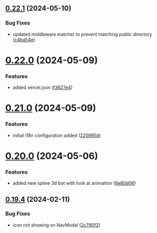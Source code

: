 ## [0.22.1](https://github.com/henrynoowah/blog/compare/v0.22.0...v0.22.1) (2024-05-10)


### Bug Fixes

* updated middleware matcher to prevent matching public directory ([c4ba54e](https://github.com/henrynoowah/blog/commit/c4ba54ec1d891f50a81efca103bcecbd35d70b46))



# [0.22.0](https://github.com/henrynoowah/blog/compare/v0.21.0...v0.22.0) (2024-05-09)


### Features

* added vercel.json ([f3627e4](https://github.com/henrynoowah/blog/commit/f3627e4c37fe4c6af1a5c29a01a2520761704736))



# [0.21.0](https://github.com/henrynoowah/blog/compare/v0.20.0...v0.21.0) (2024-05-09)


### Features

* initial i18n configuration added ([225995d](https://github.com/henrynoowah/blog/commit/225995d2f80a6229e6ac7357763e2101fb9c5958))



# [0.20.0](https://github.com/henrynoowah/blog/compare/v0.19.4...v0.20.0) (2024-05-06)


### Features

* added new spline 3d bot with look at animation ([6e80d06](https://github.com/henrynoowah/blog/commit/6e80d064f487a5431609fe7d75f7f8fd2438480d))



## [0.19.4](https://github.com/henrynoowah/blog/compare/v0.19.3...v0.19.4) (2024-02-11)


### Bug Fixes

* icon not showing on NavModal ([2c790f2](https://github.com/henrynoowah/blog/commit/2c790f2fc94fbf3b460c0637ff7eac79226ede28))



